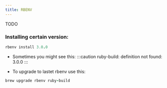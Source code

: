 ```yaml
---
title: RBENV
---
```


TODO

### Installing certain version:
```rb
rbenv install 3.0.0
```

- Sometimes you might see this:
:::caution
ruby-build: definition not found: 3.0.0
:::

- To upgrade to lastet rbenv use this:
```rb
brew upgrade rbenv ruby-build
```